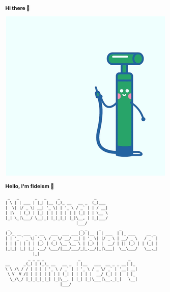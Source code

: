 ### Hi there 👋

<!--
**fideism/fideism** is a ✨ _special_ ✨ repository because its `README.md` (this file) appears on your GitHub profile.

Here are some ideas to get you started:

- 🔭 I’m currently working on ...
- 🌱 I’m currently learning ...
- 👯 I’m looking to collaborate on ...
- 🤔 I’m looking for help with ...
- 💬 Ask me about ...
- 📫 How to reach me: ...
- 😄 Pronouns: ...
- ⚡ Fun fact: ...
-->

<p align="center">
  <img align="center" src="/imgs/v2-4affc36474cef5c3f582ebfe3619cc20_720w.gif"/>
</p>


### Hello, I'm fideism 👋

```
 _   _       _   _     _               _     
| \ | | ___ | |_| |__ (_)_ __   __ _  (_)___ 
|  \| |/ _ \| __| '_ \| | '_ \ / _` | | / __|
| |\  | (_) | |_| | | | | | | | (_| | | \__ \
|_| \_|\___/ \__|_| |_|_|_| |_|\__, | |_|___/
                               |___/         
 _                               _ _     _        _                
(_)_ __ ___  _ __   ___  ___ ___(_) |__ | | ___  | |_ ___     __ _ 
| | '_ ` _ \| '_ \ / _ \/ __/ __| | '_ \| |/ _ \ | __/ _ \   / _` |
| | | | | | | |_) | (_) \__ \__ \ | |_) | |  __/ | || (_) | | (_| |
|_|_| |_| |_| .__/ \___/|___/___/_|_.__/|_|\___|  \__\___/   \__,_|
            |_|                                                    
          _ _ _ _               _                     _   
__      _(_) | (_)_ __   __ _  | |__   ___  __ _ _ __| |_ 
\ \ /\ / / | | | | '_ \ / _` | | '_ \ / _ \/ _` | '__| __|
 \ V  V /| | | | | | | | (_| | | | | |  __/ (_| | |  | |_ 
  \_/\_/ |_|_|_|_|_| |_|\__, | |_| |_|\___|\__,_|_|   \__|
                        |___/                             

```